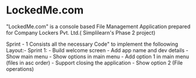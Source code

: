 # LockedMe.com
"LockedMe.com" is a console based File Management Application prepared for Company Lockers Pvt. Ltd.( Simplilearn's Phase 2 project)



Sprint - 1 Consists all the necessary Code" to implement the folloowing Layout:- Sprint 1:
	- Build welcome screen
	- Add app name and dev details
	- Show main menu
	- Show options in main menu
	- Add option 1 in main menu (files in asc order)
	- Support closing the application
	- Show option 2 (File operations)
